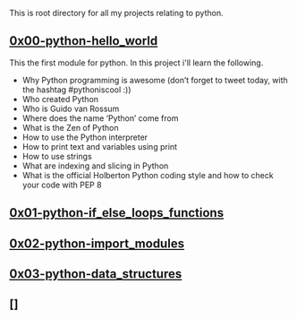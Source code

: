 This is root directory for all my projects relating to python.

## [0x00-python-hello_world](./0x00-python-hello_world)

This the first module for python. In this project i'll learn the following.

* Why Python programming is awesome (don’t forget to tweet today, with the hashtag #pythoniscool :))
* Who created Python
* Who is Guido van Rossum
* Where does the name ‘Python’ come from
* What is the Zen of Python
* How to use the Python interpreter
* How to print text and variables using print
* How to use strings
* What are indexing and slicing in Python
* What is the official Holberton Python coding style and how to check your code with PEP 8

## [0x01-python-if_else_loops_functions](./0x01-python-if_else_loops_functions)


## [0x02-python-import_modules](./0x02-python-import_modules)

## [0x03-python-data_structures](./0x03-python-data_structures)

## []
